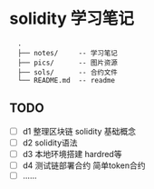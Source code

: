 # solidity 学习笔记

```plaintext
  .
  ├── notes/     -- 学习笔记
  ├── pics/      -- 图片资源
  ├── sols/      -- 合约文件
  └── README.md  -- readme
```

## TODO

- [ ] d1 整理区块链 solidity 基础概念
- [ ] d2 solidity语法
- [ ] d3 本地环境搭建 hardred等
- [ ] d4 测试链部署合约 简单token合约
- [ ] ……
